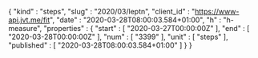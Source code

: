 {
  "kind" : "steps",
  "slug" : "2020/03/leptn",
  "client_id" : "https://www-api.jvt.me/fit",
  "date" : "2020-03-28T08:00:03.584+01:00",
  "h" : "h-measure",
  "properties" : {
    "start" : [ "2020-03-27T00:00:00Z" ],
    "end" : [ "2020-03-28T00:00:00Z" ],
    "num" : [ "3399" ],
    "unit" : [ "steps" ],
    "published" : [ "2020-03-28T08:00:03.584+01:00" ]
  }
}

